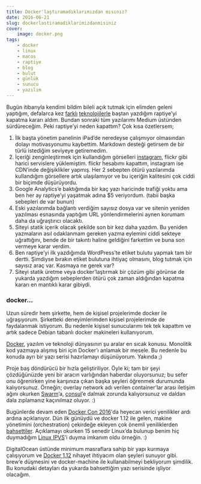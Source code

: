 ```yaml
---
title: Docker'laştıramadıklarımızdan mısınız?
date: 2016-06-21
slug: dockerlastiramadiklarimizdanmisiniz
cover:
    image: docker.png
tags:
    - docker
    - linux
    - macos
    - raptiye
    - blog
    - bulut
    - günlük
    - sunucu
    - yazılım
---
```


Bugün itibarıyla kendimi bildim bileli açık tutmak için elimden geleni yaptığım, defalarca kez 
[farklı](https://github.com/tunix/raptiye-django) [teknolojilerle](https://github.com/tunix/raptiye) baştan yazdığım 
raptiye’yi kapatma kararı aldım. Bundan sonraki tüm yazılarımı Medium üstünden sürdüreceğim. Peki raptiye’yi neden 
kapattım? Çok kısa özetlersem;

1. İlk başta yönetim panelinin iPad’de neredeyse çalışmıyor olmasından dolayı motivasyonumu kaybettim. Markdown desteği 
  getirsem de bir türlü istediğim seviyeye getiremedim.
2. İçeriği zenginleştirmek için kullandığım görselleri [instagram](https://www.instagram.com/tunix/), flickr gibi 
  harici servislere yüklemiştim. flickr hesabımı kapattım, instagram ise CDN’inde değişiklikler yapmış. Her 2 sebepten 
  ötürü yazılarımda kullandığım görsellere artık ulaşılamıyor ve bu içeriğin kalitesini çok ciddi bir biçimde 
  düşürüyordu.
3. Google Analytics’e baktığımda bir kaç yazı haricinde trafiği yoktu ama ben her ay raptiye’yi yaşatmak adına $5 
  veriyordum. (tabii başka sebepleri de var bunun)
4. Eski yazılarımda bağlantı verdiğim sayısız dosya var ve sitenin yeniden yazılması esnasında yaptığım URL 
  yönlendirmelerini aynen korumam daha da uğraştırıcı olacaktı.
5. Siteyi statik içerik olacak şekilde son bir kez daha yazdım. Bu yeniden yazmaların asıl odaklanmam gereken yazma 
  eylemini ciddi sekteye uğrattığını, bende de bir takıntı haline geldiğini farkettim ve buna son vermeye karar verdim.
6. Ben raptiye’yi ilk yazdığımda WordPress’te etiket bulutu yapmak tam bir dertti. Şimdiyse bırakın etiket bulutuna 
  ihtiyaç olmasını, blog tutmak için sayısız araç var. Kasmaya ne gerek var?
7. Siteyi statik üretme veya docker’laştırmak bir çözüm gibi görünse de yukarda yazdığım sebeplerden ötürü çok zaman 
  aldığından kapatma kararı en mantıklı karar gibiydi.

### docker...

Uzun süredir hem şirkette, hem de kişisel projelerimde docker ile uğraşıyorum. Şirketteki deneyimlerimden kişisel 
projelerimde de faydalanmak istiyorum. Bu nedenle kişisel sunucularımı tek tek kapattım ve artık sadece Debian tabanlı 
docker makineleri kullanıyorum.

[Docker](https://www.docker.com/), yazılım ve teknoloji dünyasının şu aralar en sıcak konusu. Monolitik kod yazmaya 
alışmış biri için Docker’ı anlamak bir mesele. Bu nedenle bu konuda ayrı bir yazı serisi hazırlamayı düşünüyorum. 
Yakında ;)

Proje baş döndürücü bir hızla geliştiriliyor. Öyle ki; tam bir şeyi çözdüğünüzde yeni bir aracın varlığından haberdar 
oluyorsunuz; bu sefer onu öğrenirken yine karşınıza çıkan başka şeyleri öğrenmek durumunda kalıyorsunuz. Örneğin; 
overlay network adı verilen container’lar arası iletişim ağını okurken [Swarm](https://docs.docker.com/swarm/)’a, 
[consul](https://www.consul.io/)’e dalmak zorunda kalıyorsunuz ve daldan dala zıplamanız kaçınılmaz oluyor. :)

Bugünlerde devam eden [Docker Con 2016](http://2016.dockercon.com/)'da heyecan verici yenilikler ardı ardına 
açıklanıyor. Dün ilk günüydü ve docker 1.12 ile gelen, makine yönetimini (orchestration) çekirdeğe ekleyen çok önemli 
yeniliklerden [bahsettiler](https://blog.docker.com/2016/06/docker-1-12-built-in-orchestration/). Açıklamayı okurken 
15 senedir Linux’da bulunup benim hiç duymadığım [Linux IPVS](http://www.linuxvirtualserver.org/software/ipvs.html)’i 
duyma imkanım oldu örneğin. :)

DigitalOcean üstünde minimum masraflara sahip bir yapı kurmaya çalışıyorum ve 
[Docker 1.12](http://docs.docker.com/release-notes/) nihayet ihtiyacım olan şeyleri sunuyor gibi. brew’e düşmesini ve 
docker-machine ile kullanabilmeyi bekliyorum şimdilik. Bu konudaki detayları da yukarda bahsettiğim yazı serisinde 
işliyor olacağım.
